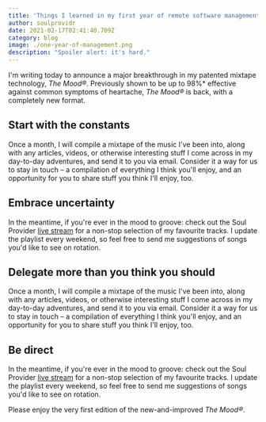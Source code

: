 ```yaml
---
title: 'Things I learned in my first year of remote software management'
author: soulprovidr
date: 2021-02-17T02:41:40.709Z
category: blog
image: ./one-year-of-management.png
description: "Spoiler alert: it's hard."
---
```


I'm writing today to announce a major breakthrough in my patented mixtape technology, _The Mood®_. Previously shown to be up to 98%\* effective against common symptoms of heartache, _The Mood®_ is back, with a completely new format.

## Start with the constants

Once a month, I will compile a mixtape of the music I've been into, along with any articles, videos, or otherwise interesting stuff I come across in my day-to-day adventures, and send it to you via email. Consider it a way for us to stay in touch – a compilation of everything I think you'll enjoy, and an opportunity for you to share stuff you think I'll enjoy, too.

## Embrace uncertainty

In the meantime, if you're ever in the mood to groove: check out the Soul Provider [live stream](https://soulprovidr.fm) for a non-stop selection of my favourite tracks. I update the playlist every weekend, so feel free to send me suggestions of songs you'd like to see on rotation.

## Delegate more than you think you should

Once a month, I will compile a mixtape of the music I've been into, along with any articles, videos, or otherwise interesting stuff I come across in my day-to-day adventures, and send it to you via email. Consider it a way for us to stay in touch – a compilation of everything I think you'll enjoy, and an opportunity for you to share stuff you think I'll enjoy, too.

## Be direct

In the meantime, if you're ever in the mood to groove: check out the Soul Provider [live stream](https://soulprovidr.fm) for a non-stop selection of my favourite tracks. I update the playlist every weekend, so feel free to send me suggestions of songs you'd like to see on rotation.

Please enjoy the very first edition of the new-and-improved _The Mood®_.
